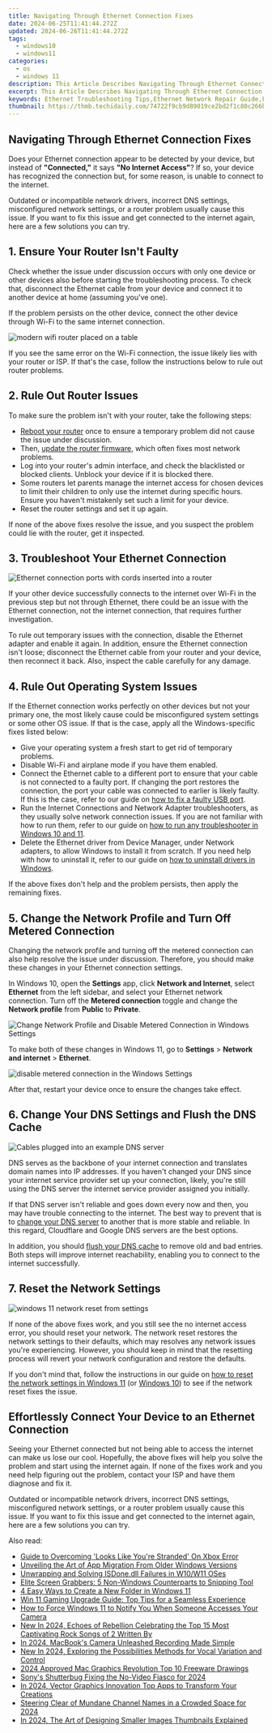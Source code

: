```yaml
---
title: Navigating Through Ethernet Connection Fixes
date: 2024-06-25T11:41:44.272Z
updated: 2024-06-26T11:41:44.272Z
tags:
  - windows10
  - windows11
categories:
  - os
  - windows 11
description: This Article Describes Navigating Through Ethernet Connection Fixes
excerpt: This Article Describes Navigating Through Ethernet Connection Fixes
keywords: Ethernet Troubleshooting Tips,Ethernet Network Repair Guide,Fixed Ethernet Issues Quickly,Ethernet Connectivity Solutions,Fast Ethernet Connection Fixes,Restore Ethernet Functionality,Resolving Ethernet Disconnects
thumbnail: https://thmb.techidaily.com/74722f9cb9d89019ce2bd2f1c80c266bfc2adc6c2152da5539a4a5d5cb3e57e3.jpg
---
```


## Navigating Through Ethernet Connection Fixes

 Does your Ethernet connection appear to be detected by your device, but instead of **"Connected,"** it says **"No Internet Access"**? If so, your device has recognized the connection but, for some reason, is unable to connect to the internet.

 Outdated or incompatible network drivers, incorrect DNS settings, misconfigured network settings, or a router problem usually cause this issue. If you want to fix this issue and get connected to the internet again, here are a few solutions you can try.

## 1\. Ensure Your Router Isn't Faulty

 Check whether the issue under discussion occurs with only one device or other devices also before starting the troubleshooting process. To check that, disconnect the Ethernet cable from your device and connect it to another device at home (assuming you've one).

 If the problem persists on the other device, connect the other device through Wi-Fi to the same internet connection.

![modern wifi router placed on a table](https://static1.makeuseofimages.com/wordpress/wp-content/uploads/2023/05/modern-wifi-router.jpg)

 If you see the same error on the Wi-Fi connection, the issue likely lies with your router or ISP. If that's the case, follow the instructions below to rule out router problems.

## 2\. Rule Out Router Issues

 To make sure the problem isn't with your router, take the following steps:

* [Reboot your router](https://www.makeuseof.com/reboot-router-correct-way/) once to ensure a temporary problem did not cause the issue under discussion.
* Then, [update the router firmware](https://www.makeuseof.com/easy-guide-updating-router-firmware/), which often fixes most network problems.
* Log into your router's admin interface, and check the blacklisted or blocked clients. Unblock your device if it is blocked there.
* Some routers let parents manage the internet access for chosen devices to limit their children to only use the internet during specific hours. Ensure you haven't mistakenly set such a limit for your device.
* Reset the router settings and set it up again.

 If none of the above fixes resolve the issue, and you suspect the problem could lie with the router, get it inspected.

## 3\. Troubleshoot Your Ethernet Connection

![Ethernet connection ports with cords inserted into a router](https://static1.makeuseofimages.com/wordpress/wp-content/uploads/2023/01/ethernet-connection-to-router.jpg)

 If your other device successfully connects to the internet over Wi-Fi in the previous step but not through Ethernet, there could be an issue with the Ethernet connection, not the internet connection, that requires further investigation.

 To rule out temporary issues with the connection, disable the Ethernet adapter and enable it again. In addition, ensure the Ethernet connection isn't loose; disconnect the Ethernet cable from your router and your device, then reconnect it back. Also, inspect the cable carefully for any damage.

## 4\. Rule Out Operating System Issues

 If the Ethernet connection works perfectly on other devices but not your primary one, the most likely cause could be misconfigured system settings or some other OS issue. If that is the case, apply all the Windows-specific fixes listed below:

* Give your operating system a fresh start to get rid of temporary problems.
* Disable Wi-Fi and airplane mode if you have them enabled.
* Connect the Ethernet cable to a different port to ensure that your cable is not connected to a faulty port. If changing the port restores the connection, the port your cable was connected to earlier is likely faulty. If this is the case, refer to our guide on [how to fix a faulty USB port](https://www.makeuseof.com/tag/dead-usb-port-heres-how-to-diagnose-and-fix-it/).
* Run the Internet Connections and Network Adapter troubleshooters, as they usually solve network connection issues. If you are not familiar with how to run them, refer to our guide on [how to run any troubleshooter in Windows 10 and 11](https://www.makeuseof.com/run-troubleshooter-windows-10-11/).
* Delete the Ethernet driver from Device Manager, under Network adapters, to allow Windows to install it from scratch. If you need help with how to uninstall it, refer to our guide on [how to uninstall drivers in Windows](https://www.makeuseof.com/windows-11-uninstall-drivers/).

 If the above fixes don't help and the problem persists, then apply the remaining fixes.

## 5\. Change the Network Profile and Turn Off Metered Connection

 Changing the network profile and turning off the metered connection can also help resolve the issue under discussion. Therefore, you should make these changes in your Ethernet connection settings.

 In Windows 10, open the **Settings** app, click **Network and Internet**, select **Ethernet** from the left sidebar, and select your Ethernet network connection. Turn off the **Metered connection** toggle and change the **Network profile** from **Public** to **Private**.

![Change Network Profile and Disable Metered Connection in Windows Settings](https://static1.makeuseofimages.com/wordpress/wp-content/uploads/2023/07/change-network-profile-and-disable-metered-connection-in-windows-settings.jpg)

 To make both of these changes in Windows 11, go to **Settings** \> **Network and internet** \> **Ethernet**.

![disable metered connection in the Windows Settings](https://static1.makeuseofimages.com/wordpress/wp-content/uploads/2022/07/disable-metered-connection.jpg)

 After that, restart your device once to ensure the changes take effect.

## 6\. Change Your DNS Settings and Flush the DNS Cache

![Cables plugged into an example DNS server](https://static1.makeuseofimages.com/wordpress/wp-content/uploads/2023/04/dns-server.jpg)

 DNS serves as the backbone of your internet connection and translates domain names into IP addresses. If you haven't changed your DNS since your internet service provider set up your connection, likely, you're still using the DNS server the internet service provider assigned you initially.

 If that DNS server isn't reliable and goes down every now and then, you may have trouble connecting to the internet. The best way to prevent that is to [change your DNS server](https://www.makeuseof.com/change-dns-settings-windows-11/) to another that is more stable and reliable. In this regard, Cloudflare and Google DNS servers are the best options.

 In addition, you should [flush your DNS cache](https://www.makeuseof.com/flush-dns-cache-windows-11/) to remove old and bad entries. Both steps will improve internet reachability, enabling you to connect to the internet successfully.

## 7\. Reset the Network Settings

![windows 11 network reset from settings](https://static1.makeuseofimages.com/wordpress/wp-content/uploads/2021/10/windows-11-network-reset-from-settings-1.jpg)

 If none of the above fixes work, and you still see the no internet access error, you should reset your network. The network reset restores the network settings to their defaults, which may resolves any network issues you're experiencing. However, you should keep in mind that the resetting process will revert your network configuration and restore the defaults.

 If you don't mind that, follow the instructions in our guide on [how to reset the network settings in Windows 11](https://www.makeuseof.com/reset-network-settings-windows-11/) (or [Windows 10](https://www.makeuseof.com/tag/reset-network-settings-windows/)) to see if the network reset fixes the issue.

## Effortlessly Connect Your Device to an Ethernet Connection

 Seeing your Ethernet connected but not being able to access the internet can make us lose our cool. Hopefully, the above fixes will help you solve the problem and start using the internet again. If none of the fixes work and you need help figuring out the problem, contact your ISP and have them diagnose and fix it.

 Outdated or incompatible network drivers, incorrect DNS settings, misconfigured network settings, or a router problem usually cause this issue. If you want to fix this issue and get connected to the internet again, here are a few solutions you can try.

<span class="atpl-alsoreadstyle">Also read:</span>
<div><ul>
<li><a href="https://win11.techidaily.com/guide-to-overcoming-looks-like-youre-stranded-on-xbox-error/"><u>Guide to Overcoming 'Looks Like You're Stranded' On Xbox Error</u></a></li>
<li><a href="https://win11.techidaily.com/unveiling-the-art-of-app-migration-from-older-windows-versions/"><u>Unveiling the Art of App Migration From Older Windows Versions</u></a></li>
<li><a href="https://win11.techidaily.com/unwrapping-and-solving-isdonedll-failures-in-w10w11-oses/"><u>Unwrapping and Solving ISDone.dll Failures in W10/W11 OSes</u></a></li>
<li><a href="https://win11.techidaily.com/elite-screen-grabbers-5-non-windows-counterparts-to-snipping-tool/"><u>Elite Screen Grabbers: 5 Non-Windows Counterparts to Snipping Tool</u></a></li>
<li><a href="https://win11.techidaily.com/4-easy-ways-to-create-a-new-folder-in-windows-11/"><u>4 Easy Ways to Create a New Folder in Windows 11</u></a></li>
<li><a href="https://win11.techidaily.com/win-11-gaming-upgrade-guide-top-tips-for-a-seamless-experience/"><u>Win 11 Gaming Upgrade Guide: Top Tips for a Seamless Experience</u></a></li>
<li><a href="https://win11.techidaily.com/how-to-force-windows-11-to-notify-you-when-someone-accesses-your-camera/"><u>How to Force Windows 11 to Notify You When Someone Accesses Your Camera</u></a></li>
<li><a href="https://sound-optimizing.techidaily.com/new-in-2024-echoes-of-rebellion-celebrating-the-top-15-most-captivating-rock-songs-of-2-written-by/"><u>New In 2024, Echoes of Rebellion Celebrating the Top 15 Most Captivating Rock Songs of 2 Written By</u></a></li>
<li><a href="https://on-screen-recording.techidaily.com/in-2024-macbooks-camera-unleashed-recording-made-simple/"><u>In 2024, MacBook's Camera Unleashed  Recording Made Simple</u></a></li>
<li><a href="https://audio-shaping.techidaily.com/new-in-2024-exploring-the-possibilities-methods-for-vocal-variation-and-control/"><u>New In 2024, Exploring the Possibilities Methods for Vocal Variation and Control</u></a></li>
<li><a href="https://extra-guidance.techidaily.com/2024-approved-mac-graphics-revolution-top-10-freeware-drawings/"><u>2024 Approved  Mac Graphics Revolution  Top 10 Freeware Drawings</u></a></li>
<li><a href="https://extra-approaches.techidaily.com/sonys-shutterbug-fixing-the-no-video-fiasco-for-2024/"><u>Sony's Shutterbug  Fixing the No-Video Fiasco for 2024</u></a></li>
<li><a href="https://some-approaches.techidaily.com/in-2024-vector-graphics-innovation-top-apps-to-transform-your-creations/"><u>In 2024, Vector Graphics Innovation  Top Apps to Transform Your Creations</u></a></li>
<li><a href="https://facebook-video-footage.techidaily.com/steering-clear-of-mundane-channel-names-in-a-crowded-space-for-2024/"><u>Steering Clear of Mundane Channel Names in a Crowded Space for 2024</u></a></li>
<li><a href="https://vimeo-videos.techidaily.com/in-2024-the-art-of-designing-smaller-images-thumbnails-explained/"><u>In 2024, The Art of Designing Smaller Images  Thumbnails Explained</u></a></li>
</ul></div>

<ins class="adsbygoogle"
      style="display:block"
      data-ad-client="ca-pub-7571918770474297"
      data-ad-slot="8358498916"
      data-ad-format="auto"
      data-full-width-responsive="true"></ins>
